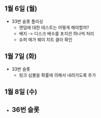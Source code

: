
## 1월 6일 (월)

- 33번 슬롯 폴리싱
	- 랜덤에 대한 테스트는 어떻게 해야할까?
	- 배지 -> 디스크 배수를 포지션 하나씩 처리
	- 슈퍼 메가 웨이 치트 클라 확인


## 1월 7일 (화)

- 33번 슬롯
	- 링크 심볼을 확률에 의해서 내려가도록 추가


## 1월 8일 (수)

- 36번 슬롯
	- 